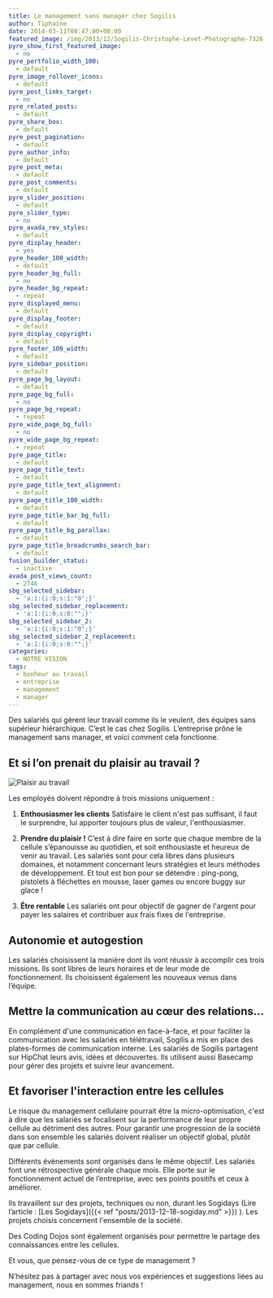 ```yaml
---
title: Le management sans manager chez Sogilis
author: Tiphaine
date: 2014-03-11T08:47:00+00:00
featured_image: /img/2013/12/Sogilis-Christophe-Levet-Photographe-7326.jpg
pyre_show_first_featured_image:
  - no
pyre_portfolio_width_100:
  - default
pyre_image_rollover_icons:
  - default
pyre_post_links_target:
  - no
pyre_related_posts:
  - default
pyre_share_box:
  - default
pyre_post_pagination:
  - default
pyre_author_info:
  - default
pyre_post_meta:
  - default
pyre_post_comments:
  - default
pyre_slider_position:
  - default
pyre_slider_type:
  - no
pyre_avada_rev_styles:
  - default
pyre_display_header:
  - yes
pyre_header_100_width:
  - default
pyre_header_bg_full:
  - no
pyre_header_bg_repeat:
  - repeat
pyre_displayed_menu:
  - default
pyre_display_footer:
  - default
pyre_display_copyright:
  - default
pyre_footer_100_width:
  - default
pyre_sidebar_position:
  - default
pyre_page_bg_layout:
  - default
pyre_page_bg_full:
  - no
pyre_page_bg_repeat:
  - repeat
pyre_wide_page_bg_full:
  - no
pyre_wide_page_bg_repeat:
  - repeat
pyre_page_title:
  - default
pyre_page_title_text:
  - default
pyre_page_title_text_alignment:
  - default
pyre_page_title_100_width:
  - default
pyre_page_title_bar_bg_full:
  - default
pyre_page_title_bg_parallax:
  - default
pyre_page_title_breadcrumbs_search_bar:
  - default
fusion_builder_status:
  - inactive
avada_post_views_count:
  - 2746
sbg_selected_sidebar:
  - 'a:1:{i:0;s:1:"0";}'
sbg_selected_sidebar_replacement:
  - 'a:1:{i:0;s:0:"";}'
sbg_selected_sidebar_2:
  - 'a:1:{i:0;s:1:"0";}'
sbg_selected_sidebar_2_replacement:
  - 'a:1:{i:0;s:0:"";}'
categories:
  - NOTRE VISION
tags:
  - bonheur au travail
  - entreprise
  - management
  - manager
---
```


Des salariés qui gèrent leur travail comme ils le veulent, des équipes sans supérieur hiérarchique. C’est le cas chez Sogilis. L’entreprise prône le management sans manager, et voici comment cela fonctionne.

## Et si l’on prenait du plaisir au travail ?

![Plaisir au travail](http://65.media.tumblr.com/8717f94c566c3a1906647968bb9daea9/tumblr_inline_n20v6dcJf11szbtlw.gif)

<!-- more -->

Les employés doivent répondre à trois missions uniquement :

1. **Enthousiasmer les clients**
   Satisfaire le client n'est pas suffisant, il faut le surprendre, lui apporter toujours plus de valeur, l'enthousiasmer.

2. **Prendre du plaisir !**
   C’est à dire faire en sorte que chaque membre de la cellule s’épanouisse au quotidien, et soit enthousiaste et heureux de venir au travail. Les salariés sont pour cela libres dans plusieurs domaines, et notamment concernant leurs stratégies et leurs méthodes de développement. Et tout est bon pour se détendre : ping-pong, pistolets à fléchettes en mousse, laser games ou encore buggy sur glace !

3. **Être rentable**
   Les salariés ont pour objectif de gagner de l'argent pour payer les salaires et contribuer aux frais fixes de l'entreprise.

## Autonomie et autogestion

Les salariés choisissent la manière dont ils vont réussir à accomplir ces trois missions. Ils sont libres de leurs horaires et de leur mode de fonctionnement. Ils choisissent également les nouveaux venus dans l’équipe.

## Mettre la communication au cœur des relations…

En complément d'une communication en face-à-face, et pour faciliter la communication avec les salariés en télétravail, Sogilis a mis en place des plates-formes de communication interne. Les salariés de Sogilis partagent sur HipChat leurs avis, idées et découvertes. Ils utilisent aussi Basecamp pour gérer des projets et suivre leur avancement.

## Et favoriser l'interaction entre les cellules

Le risque du management cellulaire pourrait être la micro-optimisation, c'est à dire que les salariés se focalisent sur la performance de leur propre cellule au détriment des autres. Pour garantir une progression de la société dans son ensemble les salariés doivent réaliser un objectif global, plutôt que par cellule.

Différents évènements sont organisés dans le même objectif. Les salariés font une rétrospective générale chaque mois. Elle porte sur le fonctionnement actuel de l’entreprise, avec ses points positifs et ceux à améliorer.

Ils travaillent sur des projets, techniques ou non, durant les Sogidays (Lire l’article : [Les Sogidays]({{< ref "posts/2013-12-18-sogiday.md" >}}) ). Les projets choisis concernent l'ensemble de la société.

Des Coding Dojos sont également organisés pour permettre le partage des connaissances entre les cellules.

Et vous, que pensez-vous de ce type de management ?

N’hésitez pas à partager avec nous vos expériences et suggestions liées au management, nous en sommes friands !
